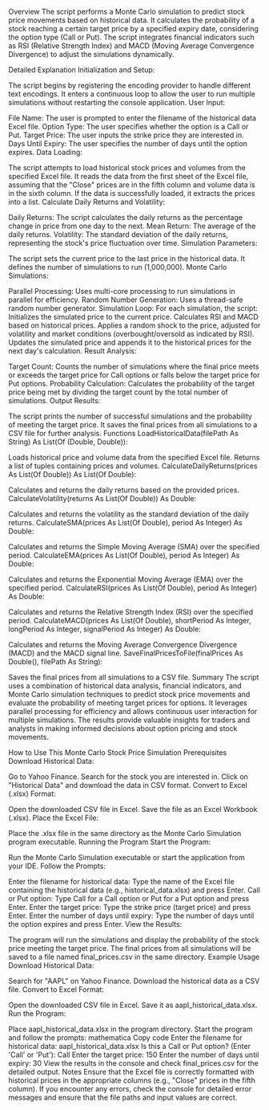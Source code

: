 Overview
The script performs a Monte Carlo simulation to predict stock price movements based on historical data. It calculates the probability of a stock reaching a certain target price by a specified expiry date, considering the option type (Call or Put). The script integrates financial indicators such as RSI (Relative Strength Index) and MACD (Moving Average Convergence Divergence) to adjust the simulations dynamically.

Detailed Explanation
Initialization and Setup:

The script begins by registering the encoding provider to handle different text encodings.
It enters a continuous loop to allow the user to run multiple simulations without restarting the console application.
User Input:

File Name: The user is prompted to enter the filename of the historical data Excel file.
Option Type: The user specifies whether the option is a Call or Put.
Target Price: The user inputs the strike price they are interested in.
Days Until Expiry: The user specifies the number of days until the option expires.
Data Loading:

The script attempts to load historical stock prices and volumes from the specified Excel file.
It reads the data from the first sheet of the Excel file, assuming that the "Close" prices are in the fifth column and volume data is in the sixth column.
If the data is successfully loaded, it extracts the prices into a list.
Calculate Daily Returns and Volatility:

Daily Returns: The script calculates the daily returns as the percentage change in price from one day to the next.
Mean Return: The average of the daily returns.
Volatility: The standard deviation of the daily returns, representing the stock's price fluctuation over time.
Simulation Parameters:

The script sets the current price to the last price in the historical data.
It defines the number of simulations to run (1,000,000).
Monte Carlo Simulations:

Parallel Processing: Uses multi-core processing to run simulations in parallel for efficiency.
Random Number Generation: Uses a thread-safe random number generator.
Simulation Loop: For each simulation, the script:
Initializes the simulated price to the current price.
Calculates RSI and MACD based on historical prices.
Applies a random shock to the price, adjusted for volatility and market conditions (overbought/oversold as indicated by RSI).
Updates the simulated price and appends it to the historical prices for the next day's calculation.
Result Analysis:

Target Count: Counts the number of simulations where the final price meets or exceeds the target price for Call options or falls below the target price for Put options.
Probability Calculation: Calculates the probability of the target price being met by dividing the target count by the total number of simulations.
Output Results:

The script prints the number of successful simulations and the probability of meeting the target price.
It saves the final prices from all simulations to a CSV file for further analysis.
Functions
LoadHistoricalData(filePath As String) As List(Of (Double, Double)):

Loads historical price and volume data from the specified Excel file.
Returns a list of tuples containing prices and volumes.
CalculateDailyReturns(prices As List(Of Double)) As List(Of Double):

Calculates and returns the daily returns based on the provided prices.
CalculateVolatility(returns As List(Of Double)) As Double:

Calculates and returns the volatility as the standard deviation of the daily returns.
CalculateSMA(prices As List(Of Double), period As Integer) As Double:

Calculates and returns the Simple Moving Average (SMA) over the specified period.
CalculateEMA(prices As List(Of Double), period As Integer) As Double:

Calculates and returns the Exponential Moving Average (EMA) over the specified period.
CalculateRSI(prices As List(Of Double), period As Integer) As Double:

Calculates and returns the Relative Strength Index (RSI) over the specified period.
CalculateMACD(prices As List(Of Double), shortPeriod As Integer, longPeriod As Integer, signalPeriod As Integer) As Double:

Calculates and returns the Moving Average Convergence Divergence (MACD) and the MACD signal line.
SaveFinalPricesToFile(finalPrices As Double(), filePath As String):

Saves the final prices from all simulations to a CSV file.
Summary
The script uses a combination of historical data analysis, financial indicators, and Monte Carlo simulation techniques to predict stock price movements and evaluate the probability of meeting target prices for options. It leverages parallel processing for efficiency and allows continuous user interaction for multiple simulations. The results provide valuable insights for traders and analysts in making informed decisions about option pricing and stock movements.


How to Use This Monte Carlo Stock Price Simulation
Prerequisites
Download Historical Data:

Go to Yahoo Finance.
Search for the stock you are interested in.
Click on "Historical Data" and download the data in CSV format.
Convert to Excel (.xlsx) Format:

Open the downloaded CSV file in Excel.
Save the file as an Excel Workbook (.xlsx).
Place the Excel File:

Place the .xlsx file in the same directory as the Monte Carlo Simulation program executable.
Running the Program
Start the Program:

Run the Monte Carlo Simulation executable or start the application from your IDE.
Follow the Prompts:

Enter the filename for historical data: Type the name of the Excel file containing the historical data (e.g., historical_data.xlsx) and press Enter.
Call or Put option: Type Call for a Call option or Put for a Put option and press Enter.
Enter the target price: Type the strike price (target price) and press Enter.
Enter the number of days until expiry: Type the number of days until the option expires and press Enter.
View the Results:

The program will run the simulations and display the probability of the stock price meeting the target price.
The final prices from all simulations will be saved to a file named final_prices.csv in the same directory.
Example Usage
Download Historical Data:

Search for "AAPL" on Yahoo Finance.
Download the historical data as a CSV file.
Convert to Excel Format:

Open the downloaded CSV file in Excel.
Save it as aapl_historical_data.xlsx.
Run the Program:

Place aapl_historical_data.xlsx in the program directory.
Start the program and follow the prompts:
mathematica
Copy code
Enter the filename for historical data: aapl_historical_data.xlsx
Is this a Call or Put option? (Enter 'Call' or 'Put'): Call
Enter the target price: 150
Enter the number of days until expiry: 30
View the results in the console and check final_prices.csv for the detailed output.
Notes
Ensure that the Excel file is correctly formatted with historical prices in the appropriate columns (e.g., "Close" prices in the fifth column).
If you encounter any errors, check the console for detailed error messages and ensure that the file paths and input values are correct.
